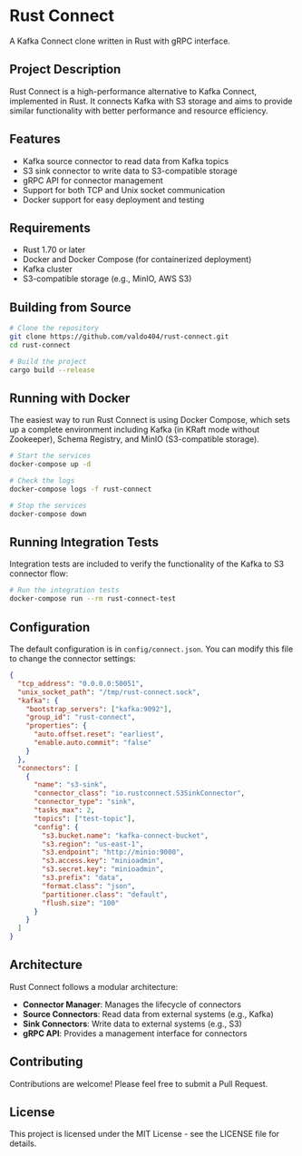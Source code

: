 # Rust Connect

A Kafka Connect clone written in Rust with gRPC interface.

## Project Description

Rust Connect is a high-performance alternative to Kafka Connect, implemented in Rust. It connects Kafka with S3 storage and aims to provide similar functionality with better performance and resource efficiency.

## Features

- Kafka source connector to read data from Kafka topics
- S3 sink connector to write data to S3-compatible storage
- gRPC API for connector management
- Support for both TCP and Unix socket communication
- Docker support for easy deployment and testing

## Requirements

- Rust 1.70 or later
- Docker and Docker Compose (for containerized deployment)
- Kafka cluster
- S3-compatible storage (e.g., MinIO, AWS S3)

## Building from Source

```bash
# Clone the repository
git clone https://github.com/valdo404/rust-connect.git
cd rust-connect

# Build the project
cargo build --release
```

## Running with Docker

The easiest way to run Rust Connect is using Docker Compose, which sets up a complete environment including Kafka (in KRaft mode without Zookeeper), Schema Registry, and MinIO (S3-compatible storage).

```bash
# Start the services
docker-compose up -d

# Check the logs
docker-compose logs -f rust-connect

# Stop the services
docker-compose down
```

## Running Integration Tests

Integration tests are included to verify the functionality of the Kafka to S3 connector flow:

```bash
# Run the integration tests
docker-compose run --rm rust-connect-test
```

## Configuration

The default configuration is in `config/connect.json`. You can modify this file to change the connector settings:

```json
{
  "tcp_address": "0.0.0.0:50051",
  "unix_socket_path": "/tmp/rust-connect.sock",
  "kafka": {
    "bootstrap_servers": ["kafka:9092"],
    "group_id": "rust-connect",
    "properties": {
      "auto.offset.reset": "earliest",
      "enable.auto.commit": "false"
    }
  },
  "connectors": [
    {
      "name": "s3-sink",
      "connector_class": "io.rustconnect.S3SinkConnector",
      "connector_type": "sink",
      "tasks_max": 2,
      "topics": ["test-topic"],
      "config": {
        "s3.bucket.name": "kafka-connect-bucket",
        "s3.region": "us-east-1",
        "s3.endpoint": "http://minio:9000",
        "s3.access.key": "minioadmin",
        "s3.secret.key": "minioadmin",
        "s3.prefix": "data",
        "format.class": "json",
        "partitioner.class": "default",
        "flush.size": "100"
      }
    }
  ]
}
```

## Architecture

Rust Connect follows a modular architecture:

- **Connector Manager**: Manages the lifecycle of connectors
- **Source Connectors**: Read data from external systems (e.g., Kafka)
- **Sink Connectors**: Write data to external systems (e.g., S3)
- **gRPC API**: Provides a management interface for connectors

## Contributing

Contributions are welcome! Please feel free to submit a Pull Request.

## License

This project is licensed under the MIT License - see the LICENSE file for details.
